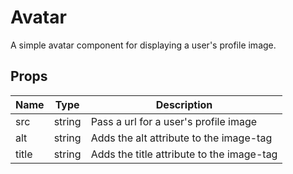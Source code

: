 # Avatar
A simple avatar component for displaying a user's profile image.

## Props
Name | Type | Description
-- | -- | --
src | string | Pass a url for a user's profile image
alt | string | Adds the alt attribute to the image-tag
title | string | Adds the title attribute to the image-tag
